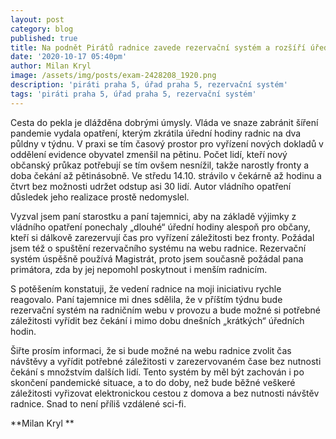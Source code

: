 ```yaml
---
layout: post
category: blog
published: true
title: Na podnět Pirátů radnice zavede rezervační systém a rozšíří úřední hodiny
date: '2020-10-17 05:40pm'
author: Milan Kryl
image: /assets/img/posts/exam-2428208_1920.png
description: 'piráti praha 5, úřad praha 5, rezervační systém'
tags: 'piráti praha 5, úřad praha 5, rezervační systém'
---
```

Cesta do pekla je dlážděna dobrými úmysly. Vláda ve snaze zabránit šíření pandemie vydala opatření, kterým zkrátila úřední hodiny radnic na dva půldny v týdnu. V praxi se tím časový prostor pro vyřízení nových dokladů v oddělení evidence obyvatel zmenšil na  pětinu. Počet lidí, kteří nový občanský průkaz potřebují se tím ovšem nesnížil, takže narostly fronty a doba čekání až pětinásobně. Ve středu 14.10. strávilo v čekárně až hodinu a čtvrt bez možnosti udržet odstup asi 30 lidí.  Autor vládního opatření důsledek jeho realizace prostě nedomyslel.

Vyzval jsem paní starostku a paní tajemnici, aby na základě výjimky z vládního opatření  ponechaly „dlouhé“ úřední hodiny alespoň pro občany, kteří si dálkově zarezervují čas pro vyřízení záležitosti bez fronty. Požádal jsem též o spuštění rezervačního systému na webu radnice.  Rezervační systém úspěšně používá Magistrát, proto jsem současně požádal pana primátora, zda by jej nepomohl poskytnout i menším radnicím.

S potěšením konstatuji, že vedení radnice na moji iniciativu rychle reagovalo. Paní tajemnice mi dnes sdělila, že v příštím týdnu bude rezervační systém na radničním webu v provozu a bude možné si potřebné záležitosti vyřídit bez čekání i mimo dobu dnešních „krátkých“ úředních hodin.

Šiřte prosím informaci, že si bude možné na webu radnice zvolit čas návštěvy a vyřídit potřebné záležitosti v zarezervovaném čase bez nutnosti čekání s množstvím dalších lidí. Tento systém by měl být zachován i po skončení pandemické situace, a to do doby, než bude běžné veškeré záležitosti vyřizovat elektronickou cestou z domova a bez nutnosti návštěv radnice. Snad to není příliš vzdálené sci-fi.



**Milan Kryl**

